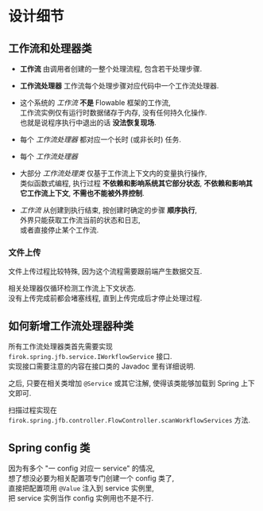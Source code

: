 # 设计细节

## 工作流和处理器类

* **工作流**
  由调用者创建的一整个处理流程, 包含若干处理步骤.
* **工作流处理器**
  工作流每个处理步骤对应代码中一个工作流处理器.

* 这个系统的 *工作流* **不是** Flowable 框架的工作流,  
  工作流实例仅有运行时数据储存于内存, 没有任何持久化操作.  
  也就是说程序执行中退出的话 **没法恢复现场**.
* 每个 *工作流处理器* 都对应一个长时 (或非长时) 任务.
* 每个 *工作流处理器*
* 大部分 *工作流处理类* 仅基于工作流上下文内的变量执行操作,  
  类似函数式编程,  执行过程 **不依赖和影响系统其它部分状态**, **不依赖和影响其它工作流上下文**, **不需也不能被外界控制**.
* *工作流* 从创建到执行结束, 按创建时确定的步骤 **顺序执行**,  
  外界只能获取工作流当前的状态和日志,  
  或者直接停止某个工作流.

### 文件上传

文件上传过程比较特殊, 因为这个流程需要跟前端产生数据交互.

相关处理器仅循环检测工作流上下文状态.  
没有上传完成前都会堵塞线程, 直到上传完成后才停止处理过程.

## 如何新增工作流处理器种类

所有工作流处理器类首先需要实现 `firok.spring.jfb.service.IWorkflowService` 接口.  
实现接口需要注意的内容在接口类的 Javadoc 里有详细说明.

之后, 只要在相关类增加 `@Service` 或其它注解,
使得该类能够加载到 Spring 上下文即可.

扫描过程实现在 `firok.spring.jfb.controller.FlowController.scanWorkflowServices` 方法.

## Spring config 类

因为有多个 "一 config 对应一 service" 的情况,  
想了想没必要为相关配置项专门创建一个 config 类了,  
直接把配置项用 `@Value` 注入到 service 实例里,  
把 service 实例当作 config 实例用也不是不行.
